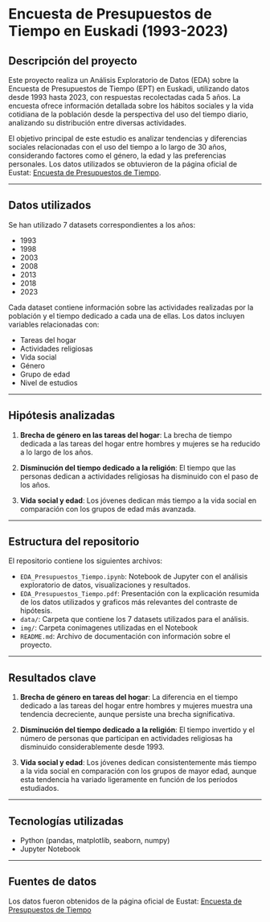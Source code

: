 # Encuesta de Presupuestos de Tiempo en Euskadi (1993-2023)

## Descripción del proyecto

Este proyecto realiza un Análisis Exploratorio de Datos (EDA) sobre la Encuesta de Presupuestos de Tiempo (EPT) en Euskadi, utilizando datos desde 1993 hasta 2023, con respuestas recolectadas cada 5 años. La encuesta ofrece información detallada sobre los hábitos sociales y la vida cotidiana de la población desde la perspectiva del uso del tiempo diario, analizando su distribución entre diversas actividades.

El objetivo principal de este estudio es analizar tendencias y diferencias sociales relacionadas con el uso del tiempo a lo largo de 30 años, considerando factores como el género, la edad y las preferencias personales. Los datos utilizados se obtuvieron de la página oficial de Eustat: [Encuesta de Presupuestos de Tiempo](https://www.eustat.eus/estadisticas/tema_173/opt_0/tipo_11/temas.html).

---

## Datos utilizados

Se han utilizado 7 datasets correspondientes a los años:
- 1993
- 1998
- 2003
- 2008
- 2013
- 2018
- 2023

Cada dataset contiene información sobre las actividades realizadas por la población y el tiempo dedicado a cada una de ellas. Los datos incluyen variables relacionadas con:
- Tareas del hogar
- Actividades religiosas
- Vida social
- Género
- Grupo de edad
- Nivel de estudios

---

## Hipótesis analizadas

1. **Brecha de género en las tareas del hogar**: La brecha de tiempo dedicada a las tareas del hogar entre hombres y mujeres se ha reducido a lo largo de los años.

2. **Disminución del tiempo dedicado a la religión**: El tiempo que las personas dedican a actividades religiosas ha disminuido con el paso de los años.

3. **Vida social y edad**: Los jóvenes dedican más tiempo a la vida social en comparación con los grupos de edad más avanzada.

---

## Estructura del repositorio

El repositorio contiene los siguientes archivos:

- `EDA_Presupuestos_Tiempo.ipynb`: Notebook de Jupyter con el análisis exploratorio de datos, visualizaciones y resultados.
- `EDA_Presupuestos_Tiempo.pdf`: Presentación con la explicación resumida de los datos utilizados y graficos más relevantes del contraste de hipótesis.
- `data/`: Carpeta que contiene los 7 datasets utilizados para el análisis.
- `img/`: Carpeta conimagenes utilizadas en el Notebook
- `README.md`: Archivo de documentación con información sobre el proyecto.

---

## Resultados clave

1. **Brecha de género en tareas del hogar**: La diferencia en el tiempo dedicado a las tareas del hogar entre hombres y mujeres muestra una tendencia decreciente, aunque persiste una brecha significativa.

2. **Disminución del tiempo dedicado a la religión**: El tiempo invertido y el número de personas que participan en actividades religiosas ha disminuido considerablemente desde 1993.

3. **Vida social y edad**: Los jóvenes dedican consistentemente más tiempo a la vida social en comparación con los grupos de mayor edad, aunque esta tendencia ha variado ligeramente en función de los períodos estudiados.

---

## Tecnologías utilizadas

- Python (pandas, matplotlib, seaborn, numpy)
- Jupyter Notebook

---

## Fuentes de datos

Los datos fueron obtenidos de la página oficial de Eustat:
[Encuesta de Presupuestos de Tiempo](https://www.eustat.eus/estadisticas/tema_173/opt_0/tipo_11/temas.html)


